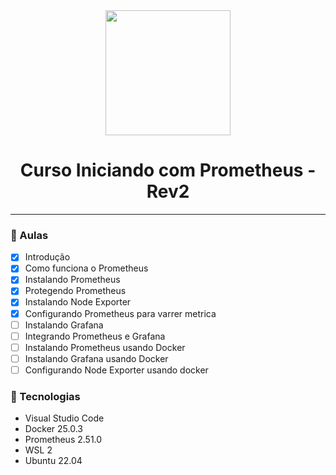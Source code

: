 <div align="center">
    <img src="https://sonassets.s3.amazonaws.com/img/logo-top.png" width="200">
    <h1>Curso Iniciando com Prometheus - Rev2</h1>
    <hr>
</div>

### :memo: Aulas
- [x] Introdução
- [x] Como funciona o Prometheus
- [x] Instalando Prometheus
- [x] Protegendo Prometheus
- [x] Instalando Node Exporter
- [x] Configurando Prometheus para varrer metrica
- [ ] Instalando Grafana
- [ ] Integrando Prometheus e Grafana
- [ ] Instalando Prometheus usando Docker
- [ ] Instalando Grafana usando Docker
- [ ] Configurando Node Exporter usando docker

### :hammer: Tecnologias

 <ul>
    <li>Visual Studio Code</li>
    <li>Docker 25.0.3</li>
    <li>Prometheus 2.51.0</li>
    <li>WSL 2</li>
    <li>Ubuntu 22.04</li>
</ul>